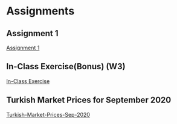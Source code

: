 # Assignments

## Assignment 1

[Assignment 1](Assignment-1.html)

## In-Class Exercise(Bonus) (W3)

[In-Class Exercise](IC_Exercise_W3.html)

## Turkish Market Prices for September 2020

[Turkish-Market-Prices-Sep-2020](Energy-Market-Prices.html)
